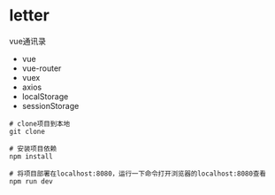 # letter
vue通讯录

* vue
* vue-router
* vuex
* axios
* localStorage
* sessionStorage
```
# clone项目到本地
git clone 

# 安装项目依赖
npm install

# 将项目部署在localhost:8080，运行一下命令打开浏览器的localhost:8080查看
npm run dev 
```
